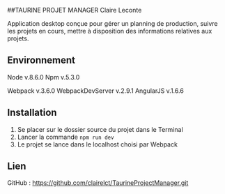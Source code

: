 ##TAURINE PROJET MANAGER
Claire Leconte

Application desktop conçue pour gérer un planning de production, suivre les projets en cours, mettre à disposition des informations relatives aux projets.

## Environnement

Node v.8.6.0
Npm v.5.3.0

Webpack v.3.6.0
WebpackDevServer v.2.9.1
AngularJS v.1.6.6

## Installation

1. Se placer sur le dossier source du projet dans le Terminal
2. Lancer la commande `npm run dev`
3. Le projet se lance dans le localhost choisi par Webpack

## Lien

GitHub :
https://github.com/clairelct/TaurineProjectManager.git

